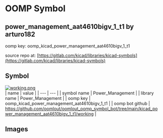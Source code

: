 # OOMP Symbol  
## power_management_aat4610bigv_1_t1  by arturo182  
  
oomp key: oomp_kicad_power_management_aat4610bigv_1_t1  
  
source repo at: [https://gitlab.com/kicad/libraries/kicad-symbols](https://gitlab.com/kicad/libraries/kicad-symbols)  
## Symbol  
  
[![working.png](working_600.png)](working.png)  
| name | value | 
| --- | --- | 
| symbol name | Power_Management | 
| library name | Power_Management | 
| oomp key | oomp_kicad_power_management_aat4610bigv_1_t1 | 
| oomp bot github | https://github.com/oomlout/oomlout_oomp_symbol_bot/tree/main/kicad_power_management_aat4610bigv_1_t1/working | 
## Images  
